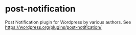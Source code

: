 # post-notification

Post Notification plugin for Wordpress by various authors. See https://wordpress.org/plugins/post-notification/
